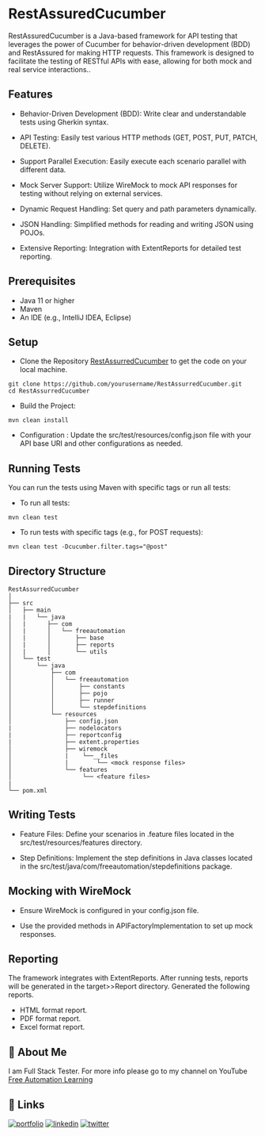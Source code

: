 # RestAssuredCucumber

RestAssuredCucumber is a Java-based framework for API testing that leverages the power of Cucumber for behavior-driven development (BDD) and RestAssured for making HTTP requests. This framework is designed to facilitate the testing of RESTful APIs with ease, allowing for both mock and real service interactions..

## Features
- Behavior-Driven Development (BDD): Write clear and understandable tests using Gherkin syntax.

- API Testing: Easily test various HTTP methods (GET, POST, PUT, PATCH, DELETE).

- Support Parallel Execution: Easily execute each scenario parallel with different data.

- Mock Server Support: Utilize WireMock to mock API responses for testing without relying on external services.

- Dynamic Request Handling: Set query and path parameters dynamically.

- JSON Handling: Simplified methods for reading and writing JSON using POJOs.

- Extensive Reporting: Integration with ExtentReports for detailed test reporting.

## Prerequisites
- Java 11 or higher
- Maven
- An IDE (e.g., IntelliJ IDEA, Eclipse)

## Setup

- Clone the Repository [RestAssurredCucumber](https://github.com/freeautomationlearning/RestAssurredCucumber.git) to get the code on your local machine.

```
git clone https://github.com/yourusername/RestAssurredCucumber.git
cd RestAssurredCucumber
```
- Build the Project:
```
mvn clean install
```
- Configuration :
  Update the src/test/resources/config.json file with your API base URI and other configurations as needed.

## Running Tests

You can run the tests using Maven with specific tags or run all tests:

- To run all tests:

```
mvn clean test
```
- To run tests with specific tags (e.g., for POST requests):
```
mvn clean test -Dcucumber.filter.tags="@post"
```

## Directory Structure

```
RestAssurredCucumber
│
├── src
│   ├── main
|   |   └── java
│   |      ├── com
│   |      │   └── freeautomation
│   |      │       ├── base
│   |      │       ├── reports
│   |      │       └── utils
│   └── test
│       └── java
│           ├── com
│           │   └── freeautomation
│           │       ├── constants
│           │       ├── pojo
│           │       ├── runner
│           │       └── stepdefinitions
│           └── resources
│               ├── config.json
|               ├── nodelocators
|               ├── reportconfig
|               ├── extent.properties
│               ├── wiremock
│               |    └──__files
│               |        └── <mock response files>
│               └── features
│                    └── <feature files>
|
└── pom.xml
```
## Writing Tests
- Feature Files: Define your scenarios in .feature files located in the src/test/resources/features directory.

- Step Definitions: Implement the step definitions in Java classes located in the src/test/java/com/freeautomation/stepdefinitions package.

## Mocking with WireMock

- Ensure WireMock is configured in your config.json file.

- Use the provided methods in APIFactoryImplementation to set up mock responses.

## Reporting

The framework integrates with ExtentReports. After running tests, reports will be generated in the target>>Report directory. Generated the following reports.
- HTML format report.
- PDF format report.
- Excel format report.

## 🚀 About Me
I am Full Stack Tester. For more info please go to my channel on YouTube [Free Automation Learning](https://www.youtube.com/channel/UCFs7BfAeJI6MtdqzTXdA9Og)


## 🔗 Links
[![portfolio](https://img.shields.io/badge/my_portfolio-000?style=for-the-badge&logo=ko-fi&logoColor=white)](https://freeautomationlearning.github.io/home/)
[![linkedin](https://img.shields.io/badge/linkedin-0A66C2?style=for-the-badge&logo=linkedin&logoColor=white)](https://www.linkedin.com/in/chirag-singh-freeautomationlearning/)
[![twitter](https://img.shields.io/badge/twitter-1DA1F2?style=for-the-badge&logo=twitter&logoColor=white)](https://twitter.com/freeautomation)
